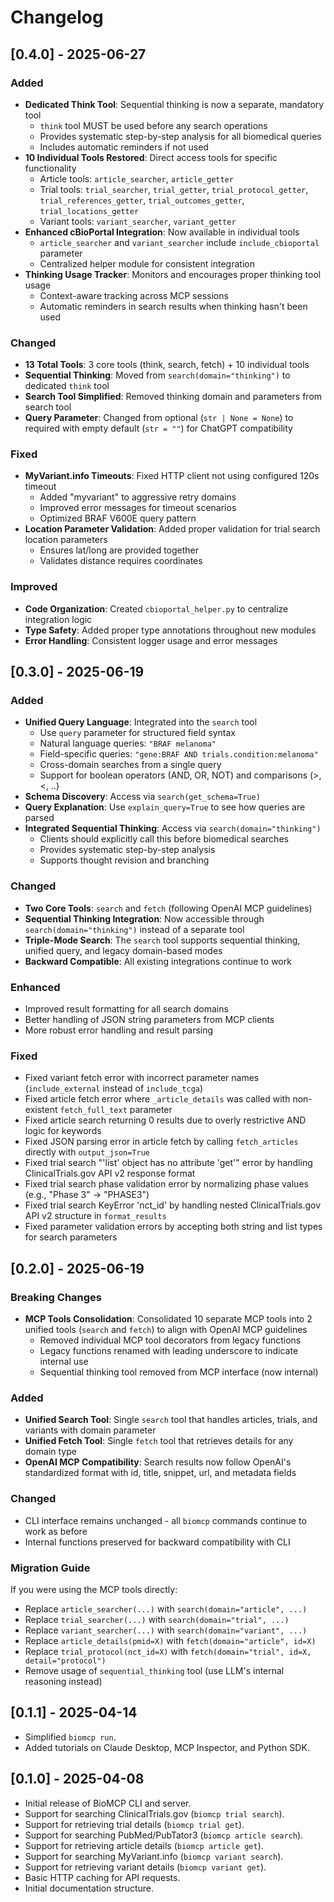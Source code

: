 # Changelog

## [0.4.0] - 2025-06-27

### Added

- **Dedicated Think Tool**: Sequential thinking is now a separate, mandatory tool
  - `think` tool MUST be used before any search operations
  - Provides systematic step-by-step analysis for all biomedical queries
  - Includes automatic reminders if not used
- **10 Individual Tools Restored**: Direct access tools for specific functionality
  - Article tools: `article_searcher`, `article_getter`
  - Trial tools: `trial_searcher`, `trial_getter`, `trial_protocol_getter`, `trial_references_getter`, `trial_outcomes_getter`, `trial_locations_getter`
  - Variant tools: `variant_searcher`, `variant_getter`
- **Enhanced cBioPortal Integration**: Now available in individual tools
  - `article_searcher` and `variant_searcher` include `include_cbioportal` parameter
  - Centralized helper module for consistent integration
- **Thinking Usage Tracker**: Monitors and encourages proper thinking tool usage
  - Context-aware tracking across MCP sessions
  - Automatic reminders in search results when thinking hasn't been used

### Changed

- **13 Total Tools**: 3 core tools (think, search, fetch) + 10 individual tools
- **Sequential Thinking**: Moved from `search(domain="thinking")` to dedicated `think` tool
- **Search Tool Simplified**: Removed thinking domain and parameters from search tool
- **Query Parameter**: Changed from optional (`str | None = None`) to required with empty default (`str = ""`) for ChatGPT compatibility

### Fixed

- **MyVariant.info Timeouts**: Fixed HTTP client not using configured 120s timeout
  - Added "myvariant" to aggressive retry domains
  - Improved error messages for timeout scenarios
  - Optimized BRAF V600E query pattern
- **Location Parameter Validation**: Added proper validation for trial search location parameters
  - Ensures lat/long are provided together
  - Validates distance requires coordinates

### Improved

- **Code Organization**: Created `cbioportal_helper.py` to centralize integration logic
- **Type Safety**: Added proper type annotations throughout new modules
- **Error Handling**: Consistent logger usage and error messages

## [0.3.0] - 2025-06-19

### Added

- **Unified Query Language**: Integrated into the `search` tool
  - Use `query` parameter for structured field syntax
  - Natural language queries: `"BRAF melanoma"`
  - Field-specific queries: `"gene:BRAF AND trials.condition:melanoma"`
  - Cross-domain searches from a single query
  - Support for boolean operators (AND, OR, NOT) and comparisons (>, <, ..)
- **Schema Discovery**: Access via `search(get_schema=True)`
- **Query Explanation**: Use `explain_query=True` to see how queries are parsed
- **Integrated Sequential Thinking**: Access via `search(domain="thinking")`
  - Clients should explicitly call this before biomedical searches
  - Provides systematic step-by-step analysis
  - Supports thought revision and branching

### Changed

- **Two Core Tools**: `search` and `fetch` (following OpenAI MCP guidelines)
- **Sequential Thinking Integration**: Now accessible through `search(domain="thinking")` instead of a separate tool
- **Triple-Mode Search**: The `search` tool supports sequential thinking, unified query, and legacy domain-based modes
- **Backward Compatible**: All existing integrations continue to work

### Enhanced

- Improved result formatting for all search domains
- Better handling of JSON string parameters from MCP clients
- More robust error handling and result parsing

### Fixed

- Fixed variant fetch error with incorrect parameter names (`include_external` instead of `include_tcga`)
- Fixed article fetch error where `_article_details` was called with non-existent `fetch_full_text` parameter
- Fixed article search returning 0 results due to overly restrictive AND logic for keywords
- Fixed JSON parsing error in article fetch by calling `fetch_articles` directly with `output_json=True`
- Fixed trial search "'list' object has no attribute 'get'" error by handling ClinicalTrials.gov API v2 response format
- Fixed trial search phase validation error by normalizing phase values (e.g., "Phase 3" → "PHASE3")
- Fixed trial search KeyError 'nct_id' by handling nested ClinicalTrials.gov API v2 structure in `format_results`
- Fixed parameter validation errors by accepting both string and list types for search parameters

## [0.2.0] - 2025-06-19

### Breaking Changes

- **MCP Tools Consolidation**: Consolidated 10 separate MCP tools into 2 unified tools (`search` and `fetch`) to align with OpenAI MCP guidelines
  - Removed individual MCP tool decorators from legacy functions
  - Legacy functions renamed with leading underscore to indicate internal use
  - Sequential thinking tool removed from MCP interface (now internal)

### Added

- **Unified Search Tool**: Single `search` tool that handles articles, trials, and variants with domain parameter
- **Unified Fetch Tool**: Single `fetch` tool that retrieves details for any domain type
- **OpenAI MCP Compatibility**: Search results now follow OpenAI's standardized format with id, title, snippet, url, and metadata fields

### Changed

- CLI interface remains unchanged - all `biomcp` commands continue to work as before
- Internal functions preserved for backward compatibility with CLI

### Migration Guide

If you were using the MCP tools directly:

- Replace `article_searcher(...)` with `search(domain="article", ...)`
- Replace `trial_searcher(...)` with `search(domain="trial", ...)`
- Replace `variant_searcher(...)` with `search(domain="variant", ...)`
- Replace `article_details(pmid=X)` with `fetch(domain="article", id=X)`
- Replace `trial_protocol(nct_id=X)` with `fetch(domain="trial", id=X, detail="protocol")`
- Remove usage of `sequential_thinking` tool (use LLM's internal reasoning instead)

## [0.1.1] - 2025-04-14

- Simplified `biomcp run`.
- Added tutorials on Claude Desktop, MCP Inspector, and Python SDK.

## [0.1.0] - 2025-04-08

- Initial release of BioMCP CLI and server.
- Support for searching ClinicalTrials.gov (`biomcp trial search`).
- Support for retrieving trial details (`biomcp trial get`).
- Support for searching PubMed/PubTator3 (`biomcp article search`).
- Support for retrieving article details (`biomcp article get`).
- Support for searching MyVariant.info (`biomcp variant search`).
- Support for retrieving variant details (`biomcp variant get`).
- Basic HTTP caching for API requests.
- Initial documentation structure.

